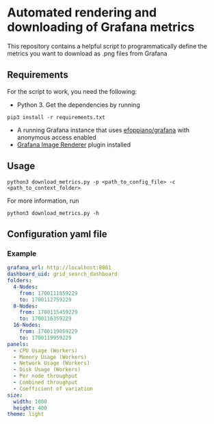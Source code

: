 # Automated rendering and downloading of Grafana metrics

This repository contains a helpful script to programmatically define
the metrics you want to download as .png files from Grafana

## Requirements

For the script to work, you need the following:
- Python 3. Get the dependencies by running
```shell
pip3 install -r requirements.txt
```
- A running Grafana instance that uses [efoppiano/grafana](https://hub.docker.com/r/efoppiano/grafana) with anonymous access enabled
- [Grafana Image Renderer](https://grafana.com/grafana/plugins/grafana-image-renderer/) plugin installed

## Usage

```shell
python3 download_metrics.py -p <path_to_config_file> -c <path_to_context_folder>
```

For more information, run

```shell
python3 download_metrics.py -h
```

## Configuration yaml file

### Example
```yaml
grafana_url: http://localhost:8081
dashboard_uid: grid_search_dashboard
folders:
  4-Nodes:
    from: 1700111859229
    to: 1700112759229
  8-Nodes:
    from: 1700115459229
    to: 1700116359229
  16-Nodes:
    from: 1700119059229
    to: 1700119959229
panels:
  - CPU Usage (Workers)
  - Memory Usage (Workers)
  - Network Usage (Workers)
  - Disk Usage (Workers)
  - Per node throughput
  - Combined throughput
  - Coefficient of variation
size:
  width: 1000
  height: 400
theme: light
```